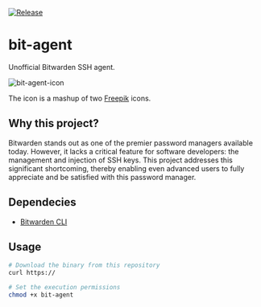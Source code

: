 [![Release](https://github.com/zeroSal/bit-agent/actions/workflows/go.yml/badge.svg?branch=main)](https://github.com/zeroSal/bit-agent/actions/workflows/go.yml)
# bit-agent
Unofficial Bitwarden SSH agent.

![bit-agent-icon](https://github.com/zeroSal/bit-agent/assets/38191926/a6baaad0-61be-4305-b55b-d78935edb00e)


The icon is a mashup of two [Freepik](https://www.flaticon.com/free-icons/partnership) icons.

## Why this project?
Bitwarden stands out as one of the premier password managers available today. However, it lacks a critical feature for software developers: the management and injection of SSH keys. This project addresses this significant shortcoming, thereby enabling even advanced users to fully appreciate and be satisfied with this password manager.

## Dependecies
 - [Bitwarden CLI](https://bitwarden.com/help/cli/)

## Usage
```bash
# Download the binary from this repository
curl https://

# Set the execution permissions
chmod +x bit-agent
```
